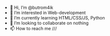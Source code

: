- 👋 Hi, I’m @butrom4ik
- 👀 I’m interested in Web-development
- 🌱 I’m currently learning HTML/CSS/JS, Python
- 💞️ I’m looking to collaborate on nothing
- 📫 How to reach me ///

<!---
butrom4ik/butrom4ik is a ✨ special ✨ repository because its `README.md` (this file) appears on your GitHub profile.
You can click the Preview link to take a look at your changes.
--->
